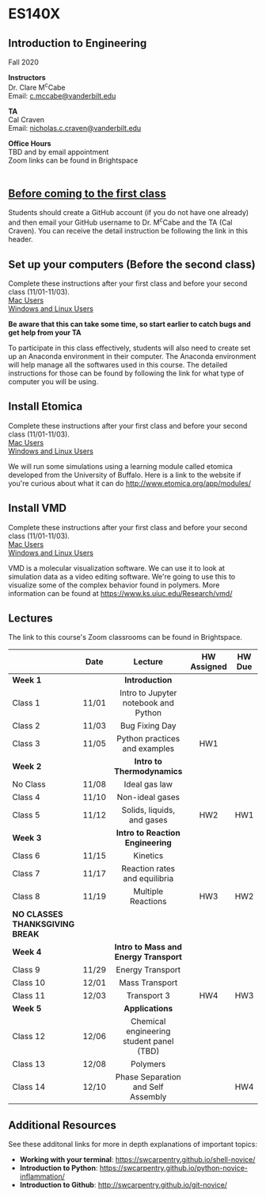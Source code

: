 # ES140X
## Introduction to Engineering
Fall 2020

**Instructors**<br/>
Dr. Clare M<sup>c</sup>Cabe  
Email: c.mccabe@vanderbilt.edu   


**TA**<br/> 
Cal Craven  
Email: nicholas.c.craven@vanderbilt.edu

**Office Hours** <br/> 
TBD and by email appointment  
Zoom links can be found in Brightspace
<br />
<br /> 

## [Before coming to the first class](instructions/create_github_account.md)

Students should create a GitHub account (if you do not have one already) and then email your GitHub username to Dr. M<sup>c</sup>Cabe and the TA (Cal Craven). You can receive the detail instruction be following the link in this header. 
<br/>


## Set up your computers (Before the second class)
Complete these instructions after your first class and before your second class (11/01-11/03). <br/>
[Mac Users](instructions/set_up_your_computers_MacOS.md) <br/>
[Windows and Linux Users](instructions/set_up_your_computers_Windows.md) <br/>

**Be aware that this can take some time, so start earlier to catch bugs and get help from your TA** <br/>

To participate in this class effectively, students will also need to create set up an Anaconda environment in their computer.
The Anaconda environment will help manage all the softwares used in this course.
The detailed instructions for those can be found by following the link for what type of computer you will be using.

## Install Etomica
Complete these instructions after your first class and before your second class (11/01-11/03). <br/>
[Mac Users](instructions/install_etomica_MacOS.md) <br/>
[Windows and Linux Users](instructions/install_etomica_Windows.md) <br/>

We will run some simulations using a learning module called etomica developed from the University of Buffalo. Here is a link to the website if you're curious about what it can do http://www.etomica.org/app/modules/

## Install VMD
Complete these instructions after your first class and before your second class (11/01-11/03). <br/>
[Mac Users](instructions/install_VMD_MacOS.md) <br/>
[Windows and Linux Users](instructions/install_VMD_Windows.md) <br/>

VMD is a molecular visualization software. We can use it to look at simulation data as a video editing software. We're going to use this to visualize some of the complex behavior found in polymers. More information can be found at https://www.ks.uiuc.edu/Research/vmd/

## Lectures

The link to this course's Zoom classrooms can be found in Brightspace.

|                       | Date | Lecture | HW Assigned | HW Due |
| :--------------- |:-------:|:----------:|:------:|:-----------:|
| **Week 1**     |         | **Introduction** |         |               |
| Class 1          | 11/01 | Intro to Jupyter notebook and Python |    |               |
| Class 2          | 11/03 | Bug Fixing Day |       |               |
| Class 3          | 11/05 | Python practices and examples |  HW1     |               |
| **Week 2**     |         | **Intro to Thermodynamics** |         |               |
| No Class         | 11/08 | Ideal gas law |         |               |
| Class 4          | 11/10 | Non-ideal gases |         |               |
| Class 5          | 11/12 | Solids, liquids, and gases  | HW2 | HW1 |
| **Week 3**     |         | **Intro to Reaction Engineering** |         |               | 
| Class 6          | 11/15 | Kinetics |         |               |
| Class 7          | 11/17 | Reaction rates and equilibria |         |               |
| Class 8          | 11/19 | Multiple Reactions |  HW3       |    HW2     |
| **NO CLASSES THANKSGIVING BREAK** |
| **Week 4**     |         | **Intro to Mass and Energy Transport** |         |               | 
| Class 9          | 11/29 | Energy Transport |         |               |
| Class 10         | 12/01 | Mass Transport |         |               |
| Class 11         | 12/03 | Transport 3 |     HW4    |       HW3        |
| **Week 5**     |         | **Applications** |         |               |
| Class 12         | 12/06 | Chemical engineering student panel (TBD) |         |               |
| Class 13         | 12/08 | Polymers |         |               |
| Class 14         | 12/10 | Phase Separation and Self Assembly |         |     HW4       |

## Additional Resources  
See these additonal links for more in depth explanations of important topics:  
- **Working with your terminal**: https://swcarpentry.github.io/shell-novice/  
- **Introduction to Python**:         https://swcarpentry.github.io/python-novice-inflammation/  
- **Introduction to Github**:          http://swcarpentry.github.io/git-novice/  

